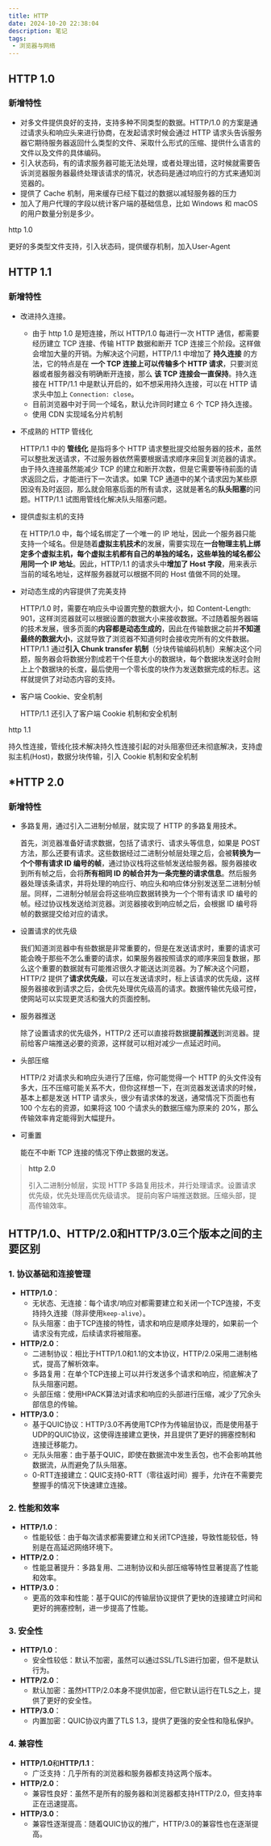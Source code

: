 ```yaml
---
title: HTTP
date: 2024-10-20 22:38:04
description: 笔记
tags:
 - 浏览器与网络
---
```


## HTTP 1.0

### 新增特性

- 对多文件提供良好的支持，支持多种不同类型的数据。HTTP/1.0 的方案是通过请求头和响应头来进行协商，在发起请求时候会通过 HTTP 请求头告诉服务器它期待服务器返回什么类型的文件、采取什么形式的压缩、提供什么语言的文件以及文件的具体编码。
- 引入状态码，有的请求服务器可能无法处理，或者处理出错，这时候就需要告诉浏览器服务器最终处理该请求的情况，状态码是通过响应行的方式来通知浏览器的。
- 提供了 Cache 机制，用来缓存已经下载过的数据以减轻服务器的压力
- 加入了用户代理的字段以统计客户端的基础信息，比如 Windows 和 macOS 的用户数量分别是多少。

http 1.0

更好的多类型文件支持，引入状态码，提供缓存机制，加入User-Agent

## HTTP 1.1

### 新增特性

- 改进持久连接。

  - 由于 http 1.0 是短连接，所以 HTTP/1.0 每进行一次 HTTP 通信，都需要经历建立 TCP 连接、传输 HTTP 数据和断开 TCP 连接三个阶段。这样做会增加大量的开销。为解决这个问题，HTTP/1.1 中增加了 **持久连接** 的方法，它的特点是在 **一个 TCP 连接上可以传输多个 HTTP 请求**，只要浏览器或者服务器没有明确断开连接，那么 **该 TCP 连接会一直保持**。持久连接在 HTTP/1.1 中是默认开启的，如不想采用持久连接，可以在 HTTP 请求头中加上 `Connection: close`。
  - 目前浏览器中对于同一个域名，默认允许同时建立 6 个 TCP 持久连接。
  - 使用 CDN 实现域名分片机制

- 不成熟的 HTTP 管线化

  HTTP/1.1 中的 **管线化** 是指将多个 HTTP 请求整批提交给服务器的技术，虽然可以整批发送请求，不过服务器依然需要根据请求顺序来回复浏览器的请求。由于持久连接虽然能减少 TCP 的建立和断开次数，但是它需要等待前面的请求返回之后，才能进行下一次请求。如果 TCP 通道中的某个请求因为某些原因没有及时返回，那么就会阻塞后面的所有请求，这就是著名的**队头阻塞**的问题。HTTP/1.1 试图用管线化解决队头阻塞问题。

- 提供虚拟主机的支持

  在 HTTP/1.0 中，每个域名绑定了一个唯一的 IP 地址，因此一个服务器只能支持一个域名。但是随着**虚拟主机技术**的发展，需要实现在**一台物理主机上绑定多个虚拟主机，每个虚拟主机都有自己的单独的域名，这些单独的域名都公用同一个 IP 地址**。因此，HTTP/1.1 的请求头中**增加了 Host 字段**，用来表示当前的域名地址，这样服务器就可以根据不同的 Host 值做不同的处理。

- 对动态生成的内容提供了完美支持

  HTTP/1.0 时，需要在响应头中设置完整的数据大小，如 Content-Length: 901，这样浏览器就可以根据设置的数据大小来接收数据。不过随着服务器端的技术发展，很多页面的**内容都是动态生成的**，因此在传输数据之前并**不知道最终的数据大小**，这就导致了浏览器不知道何时会接收完所有的文件数据。HTTP/1.1 通过**引入 Chunk transfer 机制**（分块传输编码机制）来解决这个问题，服务器会将数据分割成若干个任意大小的数据块，每个数据块发送时会附上上个数据块的长度，最后使用一个零长度的块作为发送数据完成的标志。这样就提供了对动态内容的支持。

- 客户端 Cookie、安全机制

  HTTP/1.1 还引入了客户端 Cookie 机制和安全机制

http 1.1

持久性连接，管线化技术解决持久性连接引起的对头阻塞但还未彻底解决，支持虚拟主机(Host)，数据分块传输，引入 Cookie 机制和安全机制

## *HTTP 2.0

### 新增特性

- 多路复用，通过引入二进制分帧层，就实现了 HTTP 的多路复用技术。

  首先，浏览器准备好请求数据，包括了请求行、请求头等信息，如果是 POST 方法，那么还要有请求。这些数据经过二进制分帧层处理之后，会被**转换为一个个带有请求 ID 编号的帧**，通过协议栈将这些帧发送给服务器。服务器接收到所有帧之后，会将**所有相同 ID 的帧合并为一条完整的请求信息**。然后服务器处理该条请求，并将处理的响应行、响应头和响应体分别发送至二进制分帧层。同样，二进制分帧层会将这些响应数据转换为一个个带有请求 ID 编号的帧。经过协议栈发送给浏览器。浏览器接收到响应帧之后，会根据 ID 编号将帧的数据提交给对应的请求。

- 设置请求的优先级

  我们知道浏览器中有些数据是非常重要的，但是在发送请求时，重要的请求可能会晚于那些不怎么重要的请求，如果服务器按照请求的顺序来回复数据，那么这个重要的数据就有可能推迟很久才能送达浏览器。为了解决这个问题，HTTP/2 提供了**请求优先级**，可以在发送请求时，标上该请求的优先级，这样服务器接收到请求之后，会优先处理优先级高的请求。数据传输优先级可控，使网站可以实现更灵活和强大的页面控制。

- 服务器推送

  除了设置请求的优先级外，HTTP/2 还可以直接将数据**提前推送**到浏览器。提前给客户端推送必要的资源，这样就可以相对减少一点延迟时间。

- 头部压缩

  HTTP/2 对请求头和响应头进行了压缩，你可能觉得一个 HTTP 的头文件没有多大，压不压缩可能关系不大，但你这样想一下，在浏览器发送请求的时候，基本上都是发送 HTTP 请求头，很少有请求体的发送，通常情况下页面也有 100 个左右的资源，如果将这 100 个请求头的数据压缩为原来的 20%，那么传输效率肯定能得到大幅提升。

- 可重置

  能在不中断 TCP 连接的情况下停止数据的发送。

> **http 2.0**
>
> 引入二进制分帧层，实现 HTTP 多路复用技术，并行处理请求。设置请求优先级，优先处理高优先级请求。 提前向客户端推送数据。压缩头部，提高传输效率。

## HTTP/1.0、HTTP/2.0和HTTP/3.0三个版本之间的主要区别

### 1. 协议基础和连接管理

- **HTTP/1.0**：
  - 无状态、无连接：每个请求/响应对都需要建立和关闭一个TCP连接，不支持持久连接（除非使用`keep-alive`）。
  - 队头阻塞：由于TCP连接的特性，请求和响应是顺序处理的，如果前一个请求没有完成，后续请求将被阻塞。
- **HTTP/2.0**：
  - 二进制协议：相比于HTTP/1.0和1.1的文本协议，HTTP/2.0采用二进制格式，提高了解析效率。
  - 多路复用：在单个TCP连接上可以并行发送多个请求和响应，彻底解决了队头阻塞问题。
  - 头部压缩：使用HPACK算法对请求和响应的头部进行压缩，减少了冗余头部信息的传输。
- **HTTP/3.0**：
  - 基于QUIC协议：HTTP/3.0不再使用TCP作为传输层协议，而是使用基于UDP的QUIC协议，这使得连接建立更快，并且提供了更好的拥塞控制和连接迁移能力。
  - 无队头阻塞：由于基于QUIC，即使在数据流中发生丢包，也不会影响其他数据流，从而避免了队头阻塞。
  - 0-RTT连接建立：QUIC支持0-RTT（零往返时间）握手，允许在不需要完整握手的情况下快速建立连接。

### 2. 性能和效率

- **HTTP/1.0**：
  - 性能较低：由于每次请求都需要建立和关闭TCP连接，导致性能较低，特别是在高延迟网络环境下。
- **HTTP/2.0**：
  - 性能显著提升：多路复用、二进制协议和头部压缩等特性显著提高了性能和效率。
- **HTTP/3.0**：
  - 更高的效率和性能：基于QUIC的传输层协议提供了更快的连接建立时间和更好的拥塞控制，进一步提高了性能。

### 3. 安全性

- **HTTP/1.0**：
  - 安全性较低：默认不加密，虽然可以通过SSL/TLS进行加密，但不是默认行为。
- **HTTP/2.0**：
  - 默认加密：虽然HTTP/2.0本身不提供加密，但它默认运行在TLS之上，提供了更好的安全性。
- **HTTP/3.0**：
  - 内置加密：QUIC协议内置了TLS 1.3，提供了更强的安全性和隐私保护。

### 4. 兼容性

- **HTTP/1.0**和**HTTP/1.1**：
  - 广泛支持：几乎所有的浏览器和服务器都支持这两个版本。
- **HTTP/2.0**：
  - 兼容性良好：虽然不是所有的服务器和浏览器都支持HTTP/2.0，但支持率正在迅速提高。
- **HTTP/3.0**：
  - 兼容性逐渐提高：随着QUIC协议的推广，HTTP/3.0的兼容性也在逐渐提高。